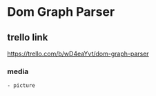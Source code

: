 # Dom Graph Parser

## trello link
https://trello.com/b/wD4eaYvt/dom-graph-parser

### media
    - picture